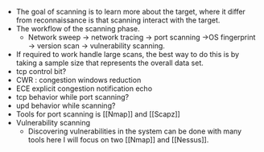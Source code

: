 - The goal of scanning is to learn more about the target, where it differ from reconnaissance is that scanning interact with the target.
- The workflow of the scanning phase.
    - Network sweep → network tracing → port scanning →OS fingerprint → version scan → vulnerability scanning.
- If required to work handle large scans, the best way to do this is by taking a sample size that represents the overall data set. 
- tcp control bit? 
- CWR : congestion windows reduction
- ECE explicit congestion notification echo
- tcp behavior while port scanning? 
- upd behavior while scanning? 
- Tools for port scanning is [[Nmap]] and [[Scapz]]
- Vulnerability scanning
    - Discovering vulnerabilities in the system can be done with many tools here I will focus on two [[Nmap]] and [[Nessus]]. 
